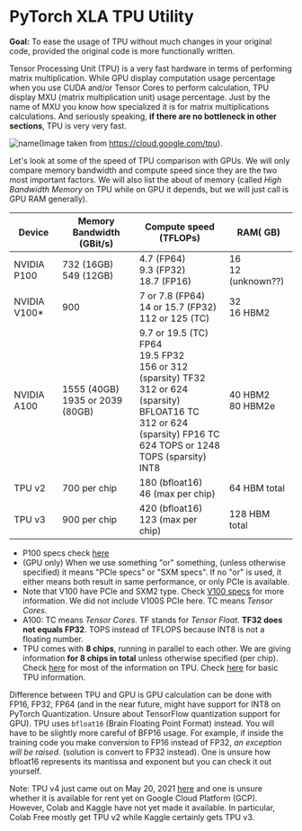# PyTorch XLA TPU Utility

**Goal:** To ease the usage of TPU without much changes in your original code, provided the original code is more functionally written. 

Tensor Processing Unit (TPU) is a very fast hardware in terms of performing matrix multiplication. While GPU display computation usage percentage when you use CUDA and/or Tensor Cores to perform calculation, TPU display MXU (matrix multiplication unit) usage percentage. Just by the name of MXU you know how specialized it is for matrix multiplications calculations. And seriously speaking, **if there are no bottleneck in other sections**, TPU is very very fast. 

![name](https://lh3.googleusercontent.com/jFe33X6CNK3_tbiLACnV71HyO3mpntQ6nd6-it-whvptN_u1qmyF4M2N5kr-t0NctnTbqGo7xnd2=e14-rw-lo-sc0xffffff-w1502)(Image taken from https://cloud.google.com/tpu). 

Let's look at some of the speed of TPU comparison with GPUs. We will only compare memory bandwidth and compute speed since they are the two most important factors. We will also list the about of memory (called *High Bandwidth Memory* on TPU while on GPU it depends, but we will just call is GPU RAM generally). 

| Device | Memory Bandwidth (GBit/s) | Compute speed (TFLOPs) | RAM( GB) | 
| ------ | ------------------------- | ---------------------- | --- |
| NVIDIA P100 | 732 (16GB) <br> 549 (12GB) | 4.7 (FP64) <br> 9.3 (FP32) <br> 18.7 (FP16) | 16 <br> 12 (unknown??) |
| NVIDIA V100* | 900 | 7 or 7.8 (FP64) <br> 14 or 15.7 (FP32) <br> 112 or 125 (TC) | 32 <br> 16 HBM2 |
| NVIDIA A100 | 1555 (40GB) <br> 1935 or 2039 (80GB) | 9.7 or 19.5 (TC) FP64 <br> 19.5 FP32 <br> 156 or 312 (sparsity) TF32 <br> 312 or 624 (sparsity) BFLOAT16 TC <br> 312 or 624 (sparsity) FP16 TC <br> 624 TOPS or 1248 TOPS (sparsity) INT8 | 40 HBM2 <br> 80 HBM2e |
| TPU v2 | 700 per chip | 180 (bfloat16) <br> 46 (max per chip) | 64 HBM total |
| TPU v3 | 900 per chip | 420 (bfloat16) <br> 123 (max per chip) | 128 HBM total |

* P100 specs check [here](https://images.nvidia.com/content/tesla/pdf/nvidia-tesla-p100-PCIe-datasheet.pdf)
* (GPU only) When we use something "or" something, (unless otherwise specified) it means "PCIe specs" or "SXM specs". If no "or" is used, it either means both result in same performance, or only PCIe is available. 
* Note that V100 have PCIe and SXM2 type. Check [V100 specs](https://images.nvidia.com/content/technologies/volta/pdf/volta-v100-datasheet-update-us-1165301-r5.pdf) for more information. We did not include V100S PCIe here. TC means *Tensor Cores*.
* A100: TC means *Tensor Cores*. TF stands for *Tensor Float*. **TF32 does not equals FP32**. TOPS instead of TFLOPS because INT8 is not a floating number. 
* TPU comes with **8 chips**, running in parallel to each other. We are giving information **for 8 chips in total** unless otherwise specified (per chip). Check [here](https://dl.acm.org/doi/pdf/10.1145/3360307) for most of the information on TPU. Check [here](https://cloud.google.com/tpu) for basic TPU information. 

Difference between TPU and GPU is GPU calculation can be done with FP16, FP32, FP64 (and in the near future, might have support for INT8 on PyTorch Quantization. Unsure about TensorFlow quantization support for GPU). TPU uses `bfloat16` (Brain Floating Point Format) instead. You will have to be slightly more careful of BFP16 usage. For example, if inside the training code you make conversion to FP16 instead of FP32, *an exception will be raised*. (solution is convert to FP32 instead). One is unsure how bfloat16 represents its mantissa and exponent but you can check it out yourself. 

Note: TPU v4 just came out on May 20, 2021 [here](https://www.hpcwire.com/2021/05/20/google-launches-tpu-v4-ai-chips/) and one is unsure whether it is available for rent yet on Google Cloud Platform (GCP). However, Colab and Kaggle have not yet made it available. In particular, Colab Free mostly get TPU v2 while Kaggle certainly gets TPU v3. 
